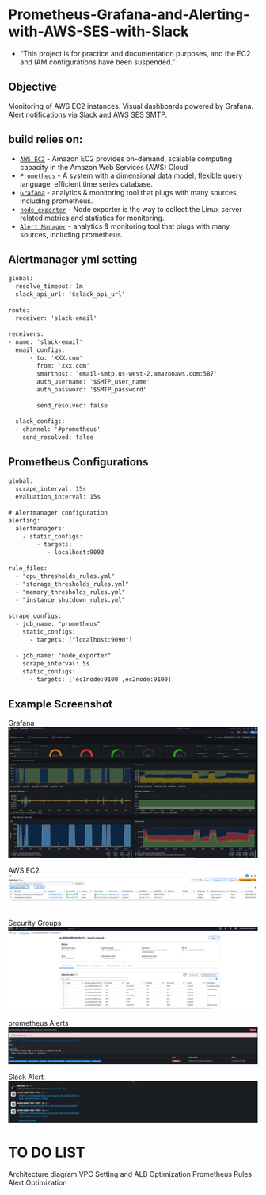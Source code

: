 # Prometheus-Grafana-and-Alerting-with-AWS-SES-with-Slack

* “This project is for practice and documentation purposes, and the EC2 and IAM configurations have been suspended.”




## Objective

Monitoring of AWS EC2 instances.
Visual dashboards powered by Grafana.
Alert notifications via Slack and AWS SES SMTP.



## build relies on:
* [`AWS EC2`](https://docs.aws.amazon.com/AWSEC2/latest/UserGuide/concepts.html) - Amazon EC2 provides on-demand, scalable computing capacity in the Amazon Web Services (AWS) Cloud
* [`Prometheus`](https://prometheus.io/) - A system with a dimensional data model, flexible query language, efficient time series database.
* [`Grafana`](https://github.com/grafana/grafana) - analytics & monitoring tool that plugs with many sources, including prometheus.
* [`node_exporter`](https://github.com/prometheus/node_exporter) - Node exporter is the way to collect the Linux server related metrics and statistics for monitoring.
* [`Alert Manager`](https://github.com/prometheus/alertmanager) - analytics & monitoring tool that plugs with many sources, including prometheus.


## Alertmanager yml setting
```
global:
  resolve_timeout: 1m
  slack_api_url: '$slack_api_url'

route:
  receiver: 'slack-email'

receivers:
- name: 'slack-email'
  email_configs:
      - to: 'XXX.com'
        from: 'xxx.com'
        smarthost: 'email-smtp.us-west-2.amazonaws.com:587'
        auth_username: '$SMTP_user_name'
        auth_password: '$SMTP_password'

        send_resolved: false

  slack_configs:
  - channel: '#prometheus'
    send_resolved: false
```

## Prometheus Configurations
```
global:
  scrape_interval: 15s 
  evaluation_interval: 15s 

# Alertmanager configuration
alerting:
  alertmanagers:
    - static_configs:
        - targets:
           - localhost:9093

rule_files:
  - "cpu_thresholds_rules.yml"
  - "storage_thresholds_rules.yml"
  - "memory_thresholds_rules.yml"
  - "instance_shutdown_rules.yml"

scrape_configs:
  - job_name: "prometheus"
    static_configs:
      - targets: ["localhost:9090"]

  - job_name: "node_exporter"
    scrape_interval: 5s
    static_configs:
      - targets: ['ec1node:9100',ec2node:9100]
```


## Example Screenshot
Grafana
![image](https://github.com/kjkj1232/Prometheus-Grafana-and-Alerting-with-AWS-SES-with-Slack/blob/main/Grafana.png)


AWS EC2 
![image](https://github.com/kjkj1232/Prometheus-Grafana-and-Alerting-with-AWS-SES-with-Slack/blob/main/EC2.png)

Security Groups
![image](https://github.com/kjkj1232/Prometheus-Grafana-and-Alerting-with-AWS-SES-with-Slack/blob/main/Security%20Groups.png)

prometheus Alerts
![image](https://github.com/kjkj1232/Prometheus-Grafana-and-Alerting-with-AWS-SES-with-Slack/blob/main/prometheus.png)

Slack Alert 
![image](https://github.com/kjkj1232/Prometheus-Grafana-and-Alerting-with-AWS-SES-with-Slack/blob/main/Slack.png)


# TO DO LIST
Architecture diagram
VPC Setting and ALB Optimization
Prometheus Rules Alert Optimization
